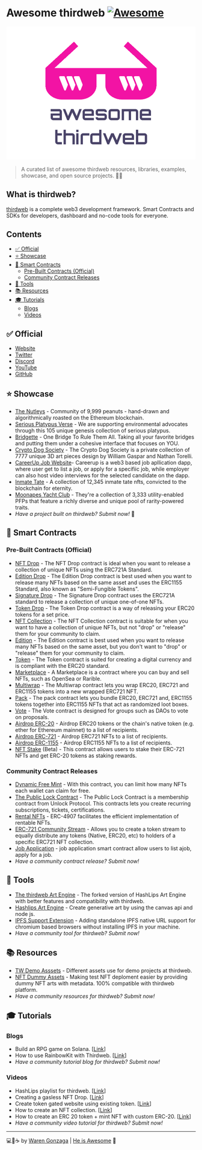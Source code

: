 # Awesome thirdweb [![Awesome](https://awesome.re/badge-flat.svg)](https://awesome.re) <!-- omit from toc -->

![awesome thirdweb banner](.github/repo-banner.png)

> A curated list of awesome thirdweb resources, libraries, examples, showcase, and open source projects. 📌✨

## What is thirdweb? <!-- omit from toc -->

[thirdweb](https://thirdweb.com) is a complete web3 development framework. Smart Contracts and SDKs for developers, dashboard and no-code tools for everyone.

## Contents <!-- omit from toc -->

- [✅ Official](#-official)
- [⭐ Showcase](#-showcase)
- [📜 Smart Contracts](#-smart-contracts)
  - [Pre-Built Contracts (Official)](#pre-built-contracts-official)
  - [Community Contract Releases](#community-contract-releases)
- [🧰 Tools](#-tools)
- [📚 Resources](#-resources)
- [🎓 Tutorials](#-tutorials)
  - [Blogs](#blogs)
  - [Videos](#videos)

## ✅ Official

- [Website](https://thirdweb.com)
- [Twitter](https://twitter.com/thirdweb)
- [Discord](https://discord.gg/thirdweb)
- [YouTube](https://youtube.com/@thirdweb_)
- [GitHub](https://github.com/thirdweb-dev)

## ⭐ Showcase

- [The Nutleys](https://opensea.io/collection/the-nutleys) - Community of 9,999 peanuts - hand-drawn and algorithmically roasted on the Ethereum blockchain.
- [Serious Platypus Verse](https://opensea.io/collection/serious-platypus-verse) - We are supporting environmental advocates through this 105 unique genesis collection of serious platypus.
- [Bridgette](https://bridgette.one) - One Bridge To Rule Them All. Taking all your favorite bridges and putting them under a cohesive interface that focuses on YOU.
- [Crypto Dog Society](https://cryptodogsociety.com) - The Crypto Dog Society is a private collection of 7777 unique 3D art pieces design by William Gaspar and Nathan Torelli.
- [CareerUp Job Website](https://careerdev.vercel.app/)- Careerup is a web3 based job apllication dapp, where user get to list a job, or apply for a specifiic job, while employer can also host video interviews for the selected candidate on the dapp.
- [Inmate Tate](https://www.inmatetate.com) - A collection of 12,345 inmate tate nfts, convicted to the blockchain for eternity.
- [Moonapes Yacht Club](https://www.moonapesnft.xyz) - They're a collection of 3,333 utility-enabled PFPs that feature a richly diverse and unique pool of rarity-powered traits.
- _Have a project built on thirdweb? Submit now!_ 🥺

## 📜 Smart Contracts

### Pre-Built Contracts (Official)

- [NFT Drop](https://thirdweb.com/thirdweb.eth/DropERC721) - The NFT Drop contract is ideal when you want to release a collection of unique NFTs using the ERC721A Standard.
- [Edition Drop](https://thirdweb.com/thirdweb.eth/DropERC1155) - The Edition Drop contract is best used when you want to release many NFTs based on the same asset and uses the ERC1155 Standard, also known as "Semi-Fungible Tokens".
- [Signature Drop](https://thirdweb.com/thirdweb.eth/SignatureDrop) - The Signature Drop contract uses the ERC721A standard to release a collection of unique one-of-one NFTs.
- [Token Drop](https://thirdweb.com/thirdweb.eth/DropERC20) - The Token Drop contract is a way of releasing your ERC20 tokens for a set price.
- [NFT Collection](https://thirdweb.com/thirdweb.eth/TokenERC721) - The NFT Collection contract is suitable for when you want to have a collection of unique NFTs, but not "drop" or "release" them for your community to claim.
- [Edition](https://thirdweb.com/thirdweb.eth/TokenERC1155) - The Edition contract is best used when you want to release many NFTs based on the same asset, but you don't want to "drop" or "release" them for your community to claim.
- [Token](https://thirdweb.com/thirdweb.eth/TokenERC20) - The Token contract is suited for creating a digital currency and is compliant with the ERC20 standard.
- [Marketplace](https://thirdweb.com/thirdweb.eth/Marketplace) - A Marketplace is a contract where you can buy and sell NFTs, such as OpenSea or Rarible.
- [Multiwrap](https://thirdweb.com/thirdweb.eth/Multiwrap) - The Multiwrap contract lets you wrap ERC20, ERC721 and ERC1155 tokens into a new wrapped ERC721 NFT.
- [Pack](https://thirdweb.com/thirdweb.eth/Pack) - The pack contract lets you bundle ERC20, ERC721 and, ERC1155 tokens together into ERC1155 NFTs that act as randomized loot boxes.
- [Vote](https://thirdweb.com/thirdweb.eth/VoteERC20) - The Vote contract is designed for groups such as DAOs to vote on proposals.
- [Airdrop ERC-20](https://thirdweb.com/thirdweb.eth/AirdropERC20) - Airdrop ERC20 tokens or the chain's native token (e.g. ether for Ethereum mainnet) to a list of recipients.
- [Airdrop ERC-721](https://thirdweb.com/thirdweb.eth/AirdropERC721) - Airdrop ERC721 NFTs to a list of recipients.
- [Airdrop ERC-1155](https://thirdweb.com/thirdweb.eth/AirdropERC1155) - Airdrop ERC1155 NFTs to a list of recipients.
- [NFT Stake](https://thirdweb.com/thirdweb.eth/NFTStake) (Beta) - This contract allows users to stake their ERC-721 NFTs and get ERC-20 tokens as staking rewards.

### Community Contract Releases

- [Dynamic Free Mint](https://thirdweb.com/nach.eth/DynamicFreeMint) - With this contract, you can limit how many NFTs each wallet can claim for free.
- [The Public Lock Contract](https://thirdweb.com/unlock-protocol.eth/PublicLock) - The Public Lock Contract is a membership contract from Unlock Protocol. This contracts lets you create recurring subscriptions, tickets, certifications.
- [Rental NFTs](https://thirdweb.com/doubledev.eth/ERC4907) - ERC-4907 facilitates the efficient implementation of rentable NFTs.
- [ERC-721 Community Stream](https://thirdweb.com/flairsdk.eth/ERC721CommunityStream) - Allows you to create a token stream to equally distribute any tokens (Native, ERC20, etc) to holders of a specific ERC721 NFT collection.
- [Job Application](https://thirdweb.com/0x013166D598AB78A8ddf8C1bF34Ff9bC7C50D36D2/CareerBuild) - job application smart contract allow users to list ajob, apply for a job.
- _Have a community contract release? Submit now!_

## 🧰 Tools

- [The thirdweb Art Engine](https://github.com/warengonzaga/thirdweb-art-engine) - The forked version of HashLips Art Engine with better features and compatibility with thirdweb.
- [Hashlips Art Engine](https://github.com/HashLips/hashlips_art_engine) - Create generative art by using the canvas api and node js.
- [IPFS Support Extension](https://github.com/warengonzaga/ipfs-support-extension) - Adding standalone IPFS native URL support for chromium based browsers without installing IPFS in your machine.
- _Have a community tool for thirdweb? Submit now!_

## 📚 Resources

- [TW Demo Asssets](https://github.com/saminacodes/tw-demo-assets) - Different assets use for demo projects at thirdweb.
- [NFT Dummy Assets](https://github.com/warengonzaga/nft-dummy-assets) - Making test NFT deploment easier by providing dummy NFT arts with metadata. 100% compatible with thirdweb platform.
- _Have a community resources for thirdweb? Submit now!_

## 🎓 Tutorials

### Blogs

- Build an RPG game on Solana. [[Link](https://metamake.hashnode.dev/build-an-rpg-game-on-solana#heading-generate-the-pngs)]
- How to use RainbowKit with Thirdweb. [[Link](https://blog.avneesh.tech/how-to-use-rainbowkit-with-thirdweb)]
- _Have a community tutorial blog for thirdweb? Submit now!_

### Videos

- HashLips playlist for thirdweb. [[Link](https://www.youtube.com/watch?v=OlavWoKV1Mk&list=PLvfQp12V0hS3tHI5-4olIYqH6LM8YWL63)]
- Creating a gasless NFT Drop. [[Link](https://www.youtube.com/watch?v=FQKnUdxKLg4)]
- Create token gated website using existing token. [[Link](https://www.youtube.com/watch?v=gFy7VuLq8II)]
- How to create an NFT collection. [[Link](https://www.youtube.com/watch?v=DSffICxyj3A)]
- How to create an ERC 20 token + mint NFT with custom ERC-20. [[Link](https://www.youtube.com/watch?v=FoIp1KSyh_w)]
- _Have a community video tutorial for thirdweb? Submit now!_

---

💻💖☕ by [Waren Gonzaga](https://warengonzaga.com) | [He is Awesome](https://www.youtube.com/watch?v=HHrxS4diLew&t=44s) 🙏
